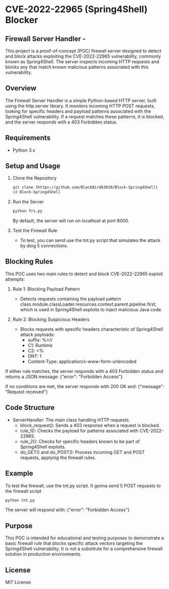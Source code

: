 # CVE-2022-22965 (Spring4Shell) Blocker

## Firewall Server Handler - 
This project is a proof-of-concept (POC) firewall server designed to detect and block attacks exploiting the CVE-2022-22965 vulnerability, commonly known as Spring4Shell. The server inspects incoming HTTP requests and blocks any that match known malicious patterns associated with this vulnerability.

## Overview

The Firewall Server Handler is a simple Python-based HTTP server, built using the http.server library. It monitors incoming HTTP POST requests, looking for specific headers and payload patterns associated with the Spring4Shell vulnerability. If a request matches these patterns, it is blocked, and the server responds with a 403 Forbidden status.

## Requirements

- Python 3.x

## Setup and Usage

1. Clone the Repository
   ```bash
   git clone (https://github.com/BlackBird63030/Block-Spring4Shell)
   cd Block-Spring4Shell
   ```

2. Run the Server
   ```bash
   python frs.py
   ```
   By default, the server will run on localhost at port 8000.

3. Test the Firewall Rule
   - To test, you can send use the tnt.py script that simulates the attack by doig 5 connections.

## Blocking Rules

This POC uses two main rules to detect and block CVE-2022-22965 exploit attempts:

1. Rule 1: Blocking Payload Pattern
   - Detects requests containing the payload pattern class.module.classLoader.resources.context.parent.pipeline.first, which is used in Spring4Shell exploits to inject malicious Java code.

2. Rule 2: Blocking Suspicious Headers
   - Blocks requests with specific headers characteristic of Spring4Shell attack payloads:
     - suffix: %>//
     - C1: Runtime
     - C2: <%
     - DNT: 1
     - Content-Type: application/x-www-form-urlencoded

If either rule matches, the server responds with a 403 Forbidden status and returns a JSON message:
{"error": "Forbidden Access"}

If no conditions are met, the server responds with 200 OK and:
{"message": "Request received"}

## Code Structure

- ServerHandler: The main class handling HTTP requests.
  - block_request(): Sends a 403 response when a request is blocked.
  - rule_1(): Checks the payload for patterns associated with CVE-2022-22965.
  - rule_2(): Checks for specific headers known to be part of Spring4Shell exploits.
  - do_GET() and do_POST(): Process incoming GET and POST requests, applying the firewall rules.

## Example

To test the firewall, use the tnt.py script. It gonna send 5 POST requests to the firewall script
```bash
python tnt.py
```

The server will respond with:
{"error": "Forbidden Access"}

## Purpose

This POC is intended for educational and testing purposes to demonstrate a basic firewall rule that blocks specific attack vectors targeting the Spring4Shell vulnerability. It is not a substitute for a comprehensive firewall solution in production environments.

## License

MIT License
